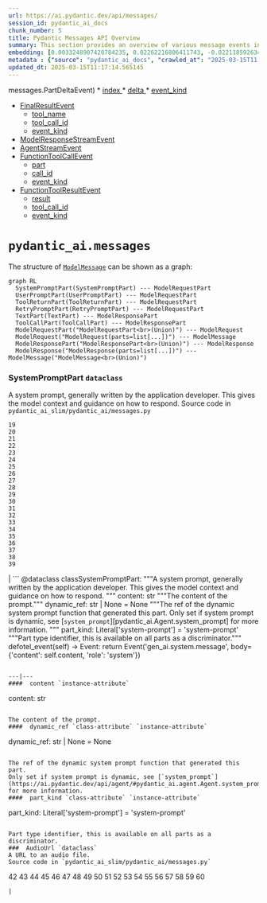 ```yaml
---
url: https://ai.pydantic.dev/api/messages/
session_id: pydantic_ai_docs
chunk_number: 5
title: Pydantic Messages API Overview
summary: This section provides an overview of various message events in the Pydantic API, including details about 'PartDeltaEvent', 'FinalResultEvent', 'ModelResponseStreamEvent', and 'AgentStreamEvent'. Each event has associated attributes, such as 'index', 'delta', 'event_kind', 'tool_name', and 'tool_call_id', which are linked for further exploration.
embedding: [0.0033248907420784235, 0.02262216806411743, -0.022118592634797096, 0.008134683594107628, 0.0049615115858614445, 0.014965236186981201, -0.04976360499858856, -0.025527412071824074, 0.0044547077268362045, -0.03927890211343765, -0.00856724288314581, -0.05588398873806, 0.019187524914741516, -0.034630510956048965, -0.016372665762901306, 0.004670987371355295, -0.01419050432741642, 0.030550256371498108, 0.02073698863387108, 0.03920142725110054, 0.025514500215649605, -0.02760627679526806, 0.001507498905993998, 0.028122764080762863, 0.012576479464769363, -0.017650973051786423, -0.011401469819247723, 0.044882796704769135, 0.013570718467235565, 0.00810885988175869, 0.012828267179429531, -0.035637661814689636, 0.010781683959066868, -0.021472983062267303, -0.032822802662849426, 0.013880611397325993, -0.023383988067507744, -0.010187722742557526, -0.020569128915667534, -0.02207985706627369, -0.026728246361017227, -0.024262016639113426, 0.01634684018790722, -0.005139054264873266, -0.04707786813378334, 0.0448569729924202, -0.012737882323563099, 0.021460071206092834, 0.011440206319093704, -0.0014050083700567484, -0.04204211384057999, 0.040156930685043335, 0.02161501720547676, 0.011659713461995125, -0.014435836113989353, -0.00408025411888957, -0.061771947890520096, 0.023900475353002548, 0.001099150744266808, -0.04041517525911331, 0.013364123180508614, -0.010581545531749725, -0.041164081543684006, 0.045115213841199875, 0.012318235822021961, -0.015430075116455555, -0.03796185925602913, 0.04767182841897011, 0.01205353531986475, 0.012337603606283665, 0.04790424928069115, 0.03240961208939552, -0.07442589849233627, -0.0210597924888134, -0.007288935128599405, -0.014203416183590889, -0.010594457387924194, 0.03772943839430809, 0.012434445321559906, -0.03607667610049248, 0.003576678456738591, 0.017315255478024483, -0.030266188085079193, -0.013183352537453175, -0.01901966519653797, -0.0097939008846879, -0.05996423959732056, 0.021369686350226402, -0.019574889913201332, -0.021343860775232315, -0.048136670142412186, -0.022260626778006554, -0.029930472373962402, 0.04209376126527786, 0.06084227189421654, -0.023603495210409164, -0.05970599874854088, -0.003922079689800739, 0.013202721253037453, 0.007656932808458805, 0.04180969297885895, -0.04237782955169678, -0.08232816308736801, 0.00805075466632843, 0.03556019067764282, -0.01858065091073513, 0.02445570006966591, -0.03075685165822506, -0.05665871873497963, -0.026327969506382942, -0.07566547393798828, 0.025734007358551025, 0.0024178088642656803, 0.027967818081378937, -0.025204608216881752, 0.014035557396709919, -0.022919148206710815, -0.012227850034832954, 0.011052840389311314, -0.02005264163017273, -0.04707786813378334, -0.032487086951732635, 0.0005778208142146468, -0.011937325820326805, -0.014500397257506847, 0.008502681739628315, -0.010613826103508472, -0.038349222391843796, -0.04878227785229683, 0.0037639052607119083, 0.03256456181406975, 0.0037187125999480486, -0.025282081216573715, -0.0020046185236424208, 0.0015978843439370394, 0.0007561705424450338, -0.0312991663813591, 0.006517431233078241, -0.045786648988723755, 0.019626539200544357, 0.01238925289362669, -0.01722487062215805, -0.0255790613591671, 0.02489471435546875, 0.017315255478024483, 0.005781435873359442, -0.060532376170158386, 0.009367798455059528, -0.04395311698317528, -0.00014869200822431594, -0.0010628352174535394, 0.02727055922150612, -0.011427294462919235, -0.004496672656387091, -0.008754469454288483, 0.0027196314185857773, 0.027528803795576096, 0.03594755381345749, -0.020091377198696136, -0.039253078401088715, -0.0026679825969040394, -0.0032264350447803736, -0.010097337886691093, 0.01792212948203087, -0.06347636133432388, -0.013034862466156483, 0.02003972977399826, -0.023500198498368263, -0.048033371567726135, -0.03803933039307594, -0.006849920377135277, -0.004131902940571308, -0.06373460590839386, 0.0008215385023504496, 0.012834723107516766, 0.00029274370172061026, -0.014293801970779896, -0.07571712136268616, -0.0565037727355957, -0.0023096692748367786, 0.044108062982559204, -0.0019513557199388742, -0.05077075585722923, -0.029672227799892426, -0.004099622368812561, -0.014616606757044792, -0.00537470169365406, 0.024132896214723587, 0.013325386680662632, -0.006265643518418074, 0.03628327324986458, 0.015133094042539597, 0.04335915669798851, 0.023241953924298286, 0.009057905524969101, -0.037342071533203125, 0.05324989929795265, -0.010077969171106815, 0.04731028899550438, 0.0021385825239121914, 0.019639451056718826, 0.034527212381362915, 0.041912991553545, -0.015907825902104378, 0.02861342765390873, -0.02794199436903, -0.021537544205784798, 0.017870480194687843, -0.04361740127205849, 0.011027015745639801, 0.021705402061343193, -0.03584425896406174, 0.028794199228286743, -0.016617996618151665, -0.04392729327082634, 0.01646305061876774, -0.0676599070429802, 0.010123162530362606, -0.013983909040689468, -0.004641934763640165, 0.01677294261753559, 0.031118394806981087, 0.057846639305353165, -0.006791815627366304, -0.009477552026510239, 0.0077150375582277775, -0.021757051348686218, -0.06714342534542084, -0.03796185925602913, 0.01938120648264885, 0.013480333611369133, -0.014280889183282852, -0.01109803281724453, -0.027632100507616997, -0.004374006763100624, -0.028923319652676582, -0.008237981237471104, 0.0072695668786764145, 0.04617401584982872, -0.015946563333272934, 0.0021321263629943132, -0.002496896078810096, 0.012905740179121494, 0.04586412385106087, 0.04976360499858856, 0.03685140982270241, 0.010458879172801971, -0.0004575759812723845, -0.010813964530825615, 0.03018871508538723, 0.10722287744283676, -0.042532775551080704, 0.05058998614549637, -0.0013122019590809941, -0.01519765518605709, 0.01492649968713522, -0.015623757615685463, 0.023048270493745804, -0.020130114629864693, 0.013428684324026108, 0.003951132297515869, 0.002387142274528742, -0.034837108105421066, -0.0012444129679352045, 0.019239172339439392, -0.03679975867271423, -0.0002830595476552844, -0.0014130785129964352, 0.014087206684052944, -0.05655542016029358, -0.01424215268343687, -0.009412991814315319, 0.049169644713401794, -0.0030860151164233685, -0.035198647528886795, 0.026069724932312965, 0.021705402061343193, 0.027296382933855057, 0.011846940033137798, 0.01441001147031784, -0.007256654556840658, 0.027089789509773254, 0.013506157323718071, -0.006643325090408325, -0.05464441701769829, 0.01688915304839611, 0.03669646382331848, -0.0027938764542341232, -0.0018754965858533978, -0.010116705670952797, 0.001467148307710886, -0.02062077820301056, 0.017857568338513374, -0.0511581227183342, -0.006462554447352886, -0.02005264163017273, 0.03692888095974922, -0.005306913051754236, 0.011995431035757065, -0.015455899760127068, 0.01515891868621111, -0.030162891373038292, -0.02703814022243023, -0.006623956840485334, 0.0025969655252993107, 0.04069924354553223, 0.03230631723999977, -0.013983909040689468, -0.0008885205606929958, -0.023706793785095215, 0.030498608946800232, 0.029465632513165474, -0.031170042231678963, -0.0421195849776268, -0.031221691519021988, -0.007986193522810936, 0.02003972977399826, 0.0027260875795036554, 0.023965036496520042, 0.007121076341718435, -0.008522049523890018, 0.010833333246409893, 0.012473181821405888, -0.048214141279459, 0.0025388607755303383, 0.01577870361506939, -0.03421732038259506, 0.022467222064733505, 0.011201330460608006, -0.012292411178350449, -0.0008025737479329109, -0.03674811124801636, -0.005500595550984144, 0.04676797613501549, 0.04111243411898613, 0.0018867946928367019, -0.0041770958341658115, 0.021472983062267303, -0.054334525018930435, 0.043978940695524216, -0.001366271753795445, -0.02197655849158764, -0.05428287386894226, -0.01492649968713522, -0.04304926469922066, -0.008392928168177605, -0.008554330095648766, 0.028329359367489815, 0.0013961312361061573, 0.02432657778263092, -0.028535954654216766, 0.006133293267339468, 0.030162891373038292, 0.0037251687608659267, -0.05079658329486847, -0.023745529353618622, 0.018064163625240326, -0.01926499791443348, -0.05211362615227699, 0.004997020121663809, -0.03277115523815155, 0.015804529190063477, 0.026960667222738266, -0.018322406336665154, -0.010413686744868755, 0.016256455332040787, -0.06347636133432388, -0.06822804361581802, -0.012305323034524918, -0.025475764647126198, 0.017289431765675545, 0.011201330460608006, -0.022118592634797096, 0.001772198942489922, -0.01435836311429739, -0.013725665397942066, -0.02445570006966591, -0.02129221148788929, -0.031815651804208755, 0.0032296632416546345, 0.057949937880039215, 0.015843264758586884, 1.941873415489681e-05, 0.003441100474447012, -0.017405640333890915, 0.02173122763633728, 0.008321911096572876, -0.007179181557148695, -0.04057012125849724, 0.028742549940943718, 0.04224870726466179, -0.05887961760163307, -0.009555025957524776, -0.0031279795803129673, 0.031144218519330025, 0.06621374189853668, -0.027012314647436142, 0.005419894587248564, 0.039924513548612595, 0.0026938070077449083, 0.029362335801124573, 0.007443881593644619, 0.016411401331424713, 0.031221691519021988, -0.01205353531986475, 0.004964739549905062, 0.026754071936011314, 0.021033968776464462, 0.005261720158159733, 0.007960368879139423, 0.08563368767499924, -0.03388160467147827, 0.004906634800136089, 0.0033797675278037786, 0.02329360321164131, -0.03359753638505936, 0.019058402627706528, 0.020930670201778412, 0.026327969506382942, 0.03359753638505936, -0.005090633407235146, -0.06058402732014656, -0.04405641555786133, -0.009245133027434349, -0.007437425199896097, 0.061100512742996216, 0.025501588359475136, -0.05237187072634697, 0.03323599323630333, -0.05665871873497963, 0.0010087653063237667, 0.015133094042539597, 0.05722685530781746, -0.001386447111144662, 0.03230631723999977, -0.02915574051439762, -0.031170042231678963, 0.025759832933545113, -0.02476559393107891, 0.012757250107824802, 0.029233213514089584, -0.017379816621541977, 0.018451528623700142, 0.05939610302448273, 0.002293528988957405, 0.0005673296400345862, 0.034165672957897186, 0.02747715450823307, 0.04428883269429207, -0.06678187847137451, -0.006491607055068016, 0.023487286642193794, -0.06771156191825867, -0.0014679554151371121, -0.025850217789411545, -0.04743941128253937, 0.06884783506393433, 0.03413984924554825, 0.043978940695524216, -0.03052443265914917, 0.007585915736854076, 0.009161203168332577, 0.018154548481106758, 0.015249304473400116, -0.053559791296720505, -0.034243144094944, -0.048033371567726135, -0.004748460371047258, -0.008644715882837772, 0.011052840389311314, -0.005984803196042776, 0.0032038388308137655, 0.038116805255413055, 0.010536352172493935, 0.015739968046545982, -0.011136769317090511, 0.01687624119222164, 0.027451330795884132, 0.02432657778263092, 0.02206694334745407, 0.02882002294063568, 0.0023338794708251953, 0.008625347167253494, 0.005181018728762865, -0.0436948724091053, 0.07096543163061142, 0.010891437530517578, -0.03357171267271042, -0.02273837849497795, -0.024933451786637306, -0.03005959466099739, -0.02581148035824299, 0.024713944643735886, -0.014474572613835335, 0.053663089871406555, 0.02444278821349144, -0.017612235620617867, -0.015481723472476006, 0.0028100167401134968, -0.03323599323630333, -0.012124552391469479, 0.028871672227978706, 0.00878675002604723, 0.001292026718147099, 0.04137067869305611, -0.010336213745176792, 0.024533173069357872, 0.019988080486655235, -0.01836114376783371, 0.034088198095560074, -0.023913389071822166, 0.01193086989223957, -0.011614521034061909, 0.029000794515013695, -0.0117630111053586, 0.041499800980091095, 0.01182111632078886, -0.012518374249339104, -0.0062850117683410645, 0.019419943913817406, 0.02117600291967392, -0.01363527961075306, -0.015804529190063477, -0.03279697895050049, -0.021911997348070145, -0.02737385779619217, -0.018051251769065857, -0.027528803795576096, -0.013034862466156483, -0.018968017771840096, 0.054799363017082214, 0.007618195842951536, 0.04031187668442726, 0.009316150099039078, -0.014332538470625877, 0.01925208605825901, 0.021214738488197327, -0.004654847085475922, 0.0016011124243959785, -0.012143921107053757, -0.013312474824488163, 0.01642431505024433, -0.03008541837334633, 0.006694973912090063, 0.006017083767801523, 0.06161700189113617, -0.016488874331116676, 0.008547874167561531, 0.010613826103508472, -0.0035347137600183487, 0.02431366592645645, -0.007973281666636467, 0.03775526210665703, -0.04676797613501549, 0.03883988782763481, -0.00849622581154108, -0.03401072695851326, -0.015585021115839481, 0.006088100839406252, 0.0014736044686287642, 0.008199244737625122, -0.021240564063191414, 0.05753674730658531, 0.03933054953813553, -0.055470798164606094, 0.027967818081378937, 0.03641239553689957, 0.013777313753962517, -0.017883392050862312, -0.013299562968313694, -0.009884286671876907, 0.004183551762253046, -0.03279697895050049, -0.019458679482340813, -0.0016866556834429502, -0.03310687094926834, -0.009412991814315319, -0.006481922697275877, -0.025475764647126198, 0.004829161334782839, 0.004751688335090876, -0.043746523559093475, 0.019342470914125443, 0.013906436040997505, -0.01678585633635521, 0.025488676503300667, -0.010097337886691093, -0.00383169436827302, -0.008347734808921814, -0.01961362734436989, 0.0018319179071113467, -0.005739471409469843, 0.00041298853466287255, 0.00481624947860837, -0.0280452910810709, -0.012105184607207775, 0.009103098884224892, 0.0017657428979873657, -0.05371473729610443, 0.02173122763633728, 0.019988080486655235, -0.01114322617650032, -0.03321016952395439, 0.03571513667702675, -0.006017083767801523, 0.0057039628736674786, -0.011343364603817463, 0.030601905658841133, -0.0265733003616333, 0.021899085491895676, -0.005119686014950275, 0.01758641190826893, 0.001812549657188356, -0.03589590638875961, -0.0019610398449003696, 0.01036203745752573, -0.02127929963171482, 0.01722487062215805, 0.04986690357327461, -0.02464938350021839, 0.003302294295281172, 0.02546285092830658, 0.0046354783698916435, 0.02217024192214012, -0.006649781484156847, 0.015520459972321987, 0.011278803460299969, -0.03401072695851326, 0.010155443102121353, 0.03806515410542488, 0.01868394948542118, 0.01273142546415329, 0.065335713326931, 0.011181962676346302, -0.020336709916591644, 0.04470202326774597, 0.04415971413254738, 0.003628327278420329, 0.01799960248172283, -0.02985299937427044, -0.004148043226450682, 0.07070718705654144, 0.03222884237766266, -0.015223479829728603, 0.02455899864435196, -0.0031279795803129673, -0.02476559393107891, 0.032280489802360535, 0.01860647462308407, 0.004809793084859848, 0.019626539200544357, -0.04005363583564758, 0.03039531037211418, 0.007850615307688713, 0.01001986488699913, 0.010265196673572063, -0.00478719687089324, 0.024739768356084824, -0.0038962552789598703, 0.001487323665060103, -0.04537345841526985, 0.0052262116223573685, 0.013686928898096085, -0.007760229986160994, 0.002614719793200493, 0.03664481267333031, 0.029104091227054596, -0.015016884543001652, -0.014474572613835335, 0.019858958199620247, -0.016979537904262543, 0.06006753817200661, 0.04940206557512283, 0.011336908675730228, 0.007644020486623049, -0.01723778247833252, 0.026986490935087204, -0.026198847219347954, -0.00737286452203989, 0.022815851494669914, -0.03883988782763481, -0.013531981967389584, -0.055935636162757874, 0.008334822952747345, 0.0632181167602539, -0.03300357609987259, 0.04384981840848923, 0.008999801240861416, 0.02998211979866028, 0.01734107919037342, -0.012686233036220074, -0.045115213841199875, -0.013583631254732609, -0.010646105743944645, 0.028458481654524803, 0.011175505816936493, 0.00512614194303751, 0.003271627938374877, 0.018115811049938202, -0.03664481267333031, -0.03636074438691139, -0.021563367918133736, -0.02309991978108883, 0.00957439374178648, -0.0075471787713468075, -0.00113950134254992, 0.008012018166482449, -0.0015381653793156147, 0.03721294924616814, -0.001973952166736126, -0.022041119635105133, -0.017947953194379807, -0.039821214973926544, 0.024855978786945343, -0.009638954885303974, 0.0049615115858614445, -0.0002279809705214575, 0.01870977319777012, 0.020659513771533966, -0.006456098519265652, -0.01700536347925663, -0.0005386807024478912, 0.01757350005209446, 0.00901916902512312, -0.02758045122027397, -0.03292610123753548, -0.00022878799063619226, 0.03279697895050049, -0.014371274970471859, 0.033158522099256516, -0.010426598601043224, 0.02838100865483284, -0.0011023788247257471, -0.007075883913785219, -0.04224870726466179, -0.02750297822058201, -0.036334920674562454, 0.019213348627090454, -0.005607121624052525, 0.018438616767525673, 0.008715732954442501, -0.004609654191881418, 0.015507548116147518, -0.02894914522767067, 0.0073664081282913685, -0.00489695044234395, -0.04446960613131523, 0.029698051512241364, -0.0356118381023407, 0.00912892259657383, -0.011672625318169594, 0.009806813672184944, 0.0049711959436535835, -0.030007945373654366, 0.004809793084859848, 0.014293801970779896, -0.005132598336786032, 0.002212827792391181, -0.0216408409178257, 0.0312991663813591, 0.011537048034369946, 0.009613130241632462, -0.02138259820640087, 0.038478344678878784, -0.020078465342521667, -0.05485101044178009, 0.021266387775540352, -0.00419969204813242, 0.012570023536682129, -0.017947953194379807, -0.024584822356700897, -0.008580154739320278, -0.015262216329574585, 0.013041318394243717, 0.06481922417879105, -0.04395311698317528, 0.02703814022243023, -0.012705601751804352, -0.005139054264873266, 0.010110249742865562, -0.00827026180922985, 0.0035088893491774797, -0.010949542745947838, -0.015714142471551895, 0.040156930685043335, -0.0038026419933885336, -0.032512910664081573, -0.016721295192837715, -0.03961461782455444, -0.016605084761977196, -0.025385377928614616, -0.011969606392085552, 0.016953714191913605, -0.01642431505024433, 0.009025625884532928, -0.028561778366565704, 0.04452125355601311, -0.08351609110832214, -0.020879022777080536, 0.059757646173238754, -0.02758045122027397, 0.022815851494669914, -0.0189034566283226, -0.0001955995976459235, 0.020130114629864693, 0.023810090497136116, -0.0645093321800232, 0.03341676667332649, 0.006940305698662996, 0.010962454602122307, -0.0007731177611276507, 0.033184345811605453, 0.00729539105668664, 0.02071116305887699, 0.002922998508438468, 0.040363527834415436, -0.05022844672203064, 0.00901916902512312, 0.015933651477098465, -0.01972983591258526, 0.02858760394155979, 0.0020498111844062805, 0.0010951156727969646, -0.02286750078201294, -0.0014937797095626593, 0.043539926409721375, -0.007024235092103481, 0.016153158619999886, 0.01799960248172283, -0.022596344351768494, 0.02600516378879547, -0.04077671840786934, 0.028432657942175865, 0.0011725889053195715, -0.013519070111215115, 0.018671035766601562, -0.01766388490796089, 0.04028605297207832, -0.016140244901180267, 0.00537470169365406, 0.010897894389927387, 0.02556614950299263, -0.0013775699771940708, -0.030472783371806145, 0.006514203269034624, 0.0072824787348508835, 0.019329559057950974, -0.0064754667691886425, 0.01536551397293806, -0.00911601074039936, -0.00974225252866745, 0.045347634702920914, 0.027864519506692886, -0.043178386986255646, -0.029233213514089584, 0.015920737758278847, 0.034966230392456055, -0.0014768325490877032, -0.015559197403490543, 0.01036849431693554, 0.0014187275664880872, -0.0010781683959066868, -0.016166070476174355, -0.031583234667778015, 0.00834127888083458, 0.001602726406417787, 0.009303237311542034, -0.0533531978726387, 0.023939212784171104, -0.032487086951732635, 0.003044050419703126, -0.024236192926764488, 0.035637661814689636, 0.0013816050486639142, 0.006875744555145502, 0.005678138695657253, 0.021008143201470375, 0.03612832725048065, -0.012879916466772556, -0.003938219975680113, 0.004173867404460907, -0.041732218116521835, 0.014939411543309689, 0.008367103524506092, 0.004186779726296663, 0.015003972686827183, 0.029801350086927414, 0.0255790613591671, 0.004344954155385494, -0.018529001623392105, -0.02355184592306614, -0.051287245005369186, -0.019058402627706528, -0.0005766102694906294, -0.00015988931409083307, 0.009567937813699245, -0.03852999582886696, 0.02577274478971958, 0.027089789509773254, -0.037006355822086334, -0.01868394948542118, -0.008870678953826427, -0.002848753472790122, -0.03235796466469765, -0.005129369907081127, 0.02151172049343586, 0.043307509273290634, 0.002232196042314172, 0.023241953924298286, 0.008922328241169453, 0.04947953671216965, -0.016411401331424713, -0.015468811616301537, 0.09503376483917236, -0.01789630390703678, -0.01834823191165924, 0.009664779528975487, -0.04359157755970955, 0.02206694334745407, 0.008134683594107628, -0.0040834820829331875, -0.026431266218423843, 0.024145808070898056, -0.017121572047472, 0.017366904765367508, -0.01328665018081665, -0.012576479464769363, 0.02433949150145054, 0.0315057598054409, -0.02059495449066162, 0.03450138866901398, -0.027890345081686974, 0.023254865780472755, 0.0021789332386106253, -0.018115811049938202, -0.05089987814426422, -0.031815651804208755, -0.00627855584025383, -0.00549413962289691, 0.04909216985106468, 0.0012048693606629968, -0.020362533628940582, 0.007869984023272991, 0.027322208508849144, 0.022725466638803482, 0.013648191466927528, -0.03713547810912132, -0.01098827924579382, 0.0078118788078427315, -0.004703267477452755, -0.00298594543710351, 0.01474572904407978, 0.04537345841526985, 0.0031344357412308455, -0.039485495537519455, -0.026160109788179398, 0.02894914522767067, -0.019006753340363503, 0.044882796704769135, -0.012589391320943832, 0.0006520659080706537, 0.006804727483540773, -0.04733611270785332, -0.013983909040689468, -0.01747020147740841, -0.023693880066275597, 0.04258442297577858, -0.0025340185966342688, 0.014719904400408268, 0.039795391261577606, -0.0062850117683410645, -0.009664779528975487, 0.05304330214858055, 0.021911997348070145, -0.006694973912090063, 0.0016164456028491259, 0.025734007358551025, -0.027425505220890045, 0.004151271190494299, -0.00746324984356761, 0.008463945239782333, 0.04199046269059181, 0.0034314163494855165, 0.010445967316627502, -0.006133293267339468, -0.0009829410118982196, 0.005168106872588396, 0.029078267514705658, 0.01926499791443348, -0.0005144703318364918, 0.029104091227054596, -0.008812574669718742, 0.020891934633255005, 0.04483114555478096, 0.016411401331424713, 0.016475962474942207, 0.03535359352827072, 0.015249304473400116, 0.030705204233527184, -0.020866109058260918, -0.011033471673727036, -0.007947457022964954, 0.01553337275981903, -0.003754221135750413, -0.013970997184515, -0.00015070954395923764, 0.0432816818356514, -0.009839094243943691, 0.013596543110907078, 0.015107270330190659, -0.010781683959066868, -0.029336510226130486, -0.014435836113989353, -0.009768077172338963, -0.0060525923036038876, -0.0027615961153060198, -0.041267380118370056, -0.017612235620617867, -0.010013408958911896, 0.0004333656106609851, 0.0403377041220665, -0.005716875195503235, 0.02667659893631935, -0.043307509273290634, 0.01722487062215805, 0.017715534195303917, -0.0022257398813962936, -0.009380711242556572, -0.0067530786618590355, -0.05286253243684769, 0.008883591741323471, 0.023732617497444153, -0.04808501899242401, 0.022712554782629013, -0.01779300719499588, 0.012634584680199623, 0.03209972009062767, 0.005229439586400986, 0.018193285912275314, 0.01424215268343687, -0.023035358637571335, 0.03638657182455063, -0.010768772102892399, 0.022157330065965652, 0.01380313839763403, -0.007024235092103481, 0.0035799064207822084, -0.01972983591258526, 0.02703814022243023, 0.012873459607362747, -0.01442292332649231, 0.012724969536066055, -0.009561481885612011, 0.005836312659084797, 0.022699641063809395, -0.00017219624714925885, -0.005723331123590469, -0.006046135909855366, 0.013919347897171974, 0.005826628766953945, -0.00032240140717476606, -0.02737385779619217, -0.022092768922448158, -0.01380313839763403, 0.029310686513781548, 0.012815355323255062, 0.01814163662493229, -0.05079658329486847, 0.031092569231987, 0.005290772765874863, 0.014823202043771744, 0.03995033726096153, -0.04279102012515068, -0.015507548116147518, -0.008115315809845924, 0.00749552994966507, -0.019975168630480766, -0.03346841409802437, -0.011188418604433537, 0.0029585070442408323, -0.00810240302234888, 0.01836114376783371, 0.014332538470625877, -0.0014058153610676527, -0.052991654723882675, 0.011091576889157295, 0.020930670201778412, 0.011382101103663445, 0.023823002353310585, 0.00543280690908432, -0.025320816785097122, 0.008773837238550186, -0.0344497412443161, -0.01632101647555828, 0.02445570006966591, 0.012686233036220074, -0.03357171267271042, 0.011491854675114155, 0.001470376388169825, 0.028406832367181778, 0.015688318759202957, -0.011175505816936493, 0.013080054894089699, 0.017302343621850014, -0.005365017801523209, 0.013364123180508614, -0.004296533297747374, -0.028458481654524803, -0.01633392833173275, 0.034243144094944, -0.0025356325786560774, 0.008186332881450653, 0.03506952524185181, -0.021679578348994255, -0.025307904928922653, 0.00018389792239759117, 0.0012105184141546488, -0.024236192926764488, 0.030266188085079193, 0.027218909934163094, 0.010659018531441689, 0.045889947563409805, -0.01994934305548668, -0.011827572248876095, 0.00205465336330235, 0.020866109058260918, -0.00323934736661613, 0.03321016952395439, -0.031944774091243744, 0.0007799773593433201, 0.01789630390703678, -0.03953714668750763, -0.010484703816473484, -0.06435438990592957, 0.018993841484189034, -0.014087206684052944, -0.014552045613527298, -0.008696364238858223, -0.016501788049936295, -0.017960865050554276, 0.020207587629556656, 0.005132598336786032, -0.01634684018790722, 0.029439808800816536, 0.0241070706397295, -0.017069924622774124, -0.008031385950744152, 0.0678665041923523, 0.0007218724931590259, 0.009942391887307167, 0.014332538470625877, 0.0018706545233726501, 0.027554627507925034, 0.0039769564755260944, 0.03873658925294876, -0.027063963934779167, -0.018309494480490685, -0.011633888818323612, 0.04121573269367218, 0.004057657904922962, 0.017986690625548363, 0.035198647528886795, -0.027787046507000923, -0.01441001147031784, 0.0019029349787160754, 0.060532376170158386, -0.004796881228685379, -0.0011669397354125977, 0.028561778366565704, 0.006759535055607557, -0.022673817351460457, 0.001191150164231658, 0.008767381310462952, 0.012434445321559906, -0.01836114376783371, 0.03005959466099739, 0.005674910265952349, 0.007702125236392021, -0.0056813666597008705, 0.030679378658533096, -0.00604936433956027, -0.01870977319777012, -0.000320787396049127, 0.009839094243943691, -0.024352403357625008, 0.027193086221814156, -0.006636869162321091, 0.026728246361017227, -0.016760030761361122, 0.020582040771842003, -0.011227155104279518, 0.02464938350021839, 0.012189113534986973, -0.0155462846159935, -0.04268772155046463, 0.009787444956600666, 0.005048668943345547, 0.007669844664633274, -0.017508938908576965, -0.001334798289462924, -0.00918702781200409, -0.001973952166736126, -0.006427045911550522, -0.008851311169564724, 0.04834326356649399, -0.016295192763209343, 0.000584276916924864, -0.03160905838012695, 0.022944973781704903, 0.004932458978146315, -0.0010079583153128624, -0.0006391537608578801, -0.022351011633872986, -0.013570718467235565, -0.03716130182147026, -0.026883194223046303, 0.06161700189113617, -0.0241070706397295, -0.0006318906089290977, 0.00850913766771555, -0.00512614194303751, -0.028535954654216766, 0.004380462691187859, -0.009199939668178558, -0.03488875553011894, 0.009238677099347115, 0.006162345875054598, 0.015933651477098465, -0.010181266814470291, -0.01691497676074505, 0.021214738488197327, -0.05407628044486046, -0.022118592634797096, 0.0027615961153060198, -0.0322546660900116, -0.01837405562400818, -0.0030214539729058743, 0.0556773915886879, 0.010291020385921001, -0.015907825902104378, 0.03612832725048065, 0.002371002221480012, 0.02309991978108883, 0.02037544548511505, 0.009309694170951843, 0.016153158619999886, 0.005474771372973919, 0.008205700665712357, 0.014965236186981201, 0.01442292332649231, 0.034062374383211136, -0.01363527961075306, 0.00346369668841362, -0.04480532184243202, -0.030911799520254135, -0.024533173069357872, 0.010710666887462139, -0.012447357177734375, 0.002106302184984088, -0.007973281666636467, 0.012059991247951984, 0.03313269838690758, -0.018154548481106758, -0.04302344098687172, -0.0010943086817860603, -0.030369486659765244, -0.05541914701461792, 0.035301946103572845, -0.01575287990272045, -0.00033813813934102654, 0.018993841484189034, 0.008250894024968147, 0.017625149339437485, 0.025320816785097122, -0.03741954639554024, -0.027735399082303047, 0.008089491166174412, -0.015404250472784042, 0.020220499485731125, 0.0008675382123328745, -0.03894318640232086, -0.01892928034067154, 0.018748508766293526, 0.0024662294890731573, -0.02703814022243023, -0.020440006628632545, 0.007876439951360226, 0.011336908675730228, 0.017728446051478386, -0.007889351807534695, -0.02355184592306614, 0.01080750860273838, 0.0025937375612556934, 0.01532677747309208, -0.0006201889482326806, -0.0060429079458117485, -0.009270956739783287, -0.0265733003616333, 0.0030940850265324116, -6.980656326049939e-05, -0.0017011818708851933, 0.00010339845175622031, -0.006759535055607557, 0.00027599820168688893, -0.026095548644661903, -0.03450138866901398, -0.006456098519265652, 0.012350516393780708, -0.0008973976946435869, -0.0035347137600183487, -0.009264500811696053, -0.007540722843259573, 0.04235200583934784, 0.009703516028821468, -0.007863528095185757, 0.00141549960244447, 0.0037187125999480486, -0.014797377400100231, -0.013312474824488163, -0.002797104651108384, 0.031118394806981087, 0.01734107919037342, -0.009141835384070873, -0.015391338616609573, 0.012783074751496315, -0.01171136274933815, -0.02737385779619217, -0.009445271454751492, -0.00810885988175869, 0.021124353632330894, -0.02117600291967392, 0.0038833431899547577, 0.01744437776505947, 0.0028552094008773565, -0.012305323034524918, -0.009277413599193096, -0.021989470347762108, 0.03442391753196716, -0.0036928881891071796, -0.017508938908576965, -0.016695469617843628, 0.0018109355587512255, 0.010710666887462139, -0.006314064376056194, 0.013157528825104237, 0.03354588523507118, 0.003809097921475768, -0.014319625683128834, 0.0063689411617815495, -0.013531981967389584, -0.0060203117318451405, -0.00081992446212098, 0.002122442238032818, -0.006953218020498753, -0.008586610667407513, 0.013867699541151524, -0.018270758911967278, -0.029543105512857437, -0.00046080403262749314, 0.03197059780359268, -0.02476559393107891, 0.009193483740091324, 0.018399879336357117, 0.01927790977060795, 0.024081246927380562, -0.01537842582911253, -0.03783273696899414, 0.002638930222019553, -0.00034136619069613516, 0.02941398322582245, -0.006230134982615709, 0.0024613875430077314, -0.0077150375582277775, 0.03842669725418091, 0.006175258196890354, 0.006540027447044849, 0.021989470347762108, 0.044676199555397034, -0.03762613981962204, 0.007088795769959688, 0.005497367586940527, -0.009032081812620163, -0.006343116518110037, -0.029465632513165474, 0.0041448152624070644, 0.032151371240615845, -0.004913090728223324, -0.003061804687604308, 0.04666467756032944, -0.004832389764487743, 0.003676747903227806, -0.010181266814470291, 0.03434644266963005, 0.002364546060562134, -0.009458184242248535, -0.00935488659888506, 0.025398291647434235, 0.058724671602249146, 0.007702125236392021, 0.0058718216605484486, -0.023719705641269684, 0.019458679482340813, -0.023926300927996635, 0.0008465559221804142, -0.00036033097421750426, 0.002566299168393016, 0.03326181694865227, -0.029259037226438522, -0.017392728477716446, 0.03907230868935585, -0.018748508766293526, -0.02149880677461624, 0.02724473550915718, -0.03525029867887497, -0.024378227069973946, -0.031170042231678963, 0.013351211324334145, 0.020465832203626633, 0.014706991612911224, -0.005855681374669075, 0.005410210229456425, 0.006162345875054598, 0.021201826632022858, 0.008347734808921814, -0.004864669870585203, -0.0018222337821498513, -0.015920737758278847, -0.02197655849158764, 0.003129593562334776, -0.0029762613121420145, 0.008851311169564724, -0.01492649968713522, 0.025269169360399246, -0.022325187921524048, 0.016153158619999886, -0.023371076211333275, 0.0039769564755260944, 0.03512117639183998, -0.007030691020190716, 0.02129221148788929, -0.03447556495666504, 0.026418354362249374, 0.05438617244362831, 0.009593762457370758, -0.01599821075797081, -0.0029100864194333553, 0.0052488078363239765, -0.019574889913201332, -0.02851013094186783, 0.026883194223046303, -0.004871126264333725, -0.004570917692035437, 0.034837108105421066, 0.004913090728223324, 0.01722487062215805, -0.04002780839800835, 0.006155889946967363, 0.02377135492861271, -0.0002227353979833424, -0.0016866556834429502, 0.0023919844534248114, 0.025256257504224777, 0.02848430536687374, 0.01936829462647438, -0.027012314647436142, 0.009496920742094517, 0.012014798820018768, -0.009606674313545227, 0.0235260222107172, 0.020801547914743423, -0.02770957350730896, 0.06626539677381516, -0.0036573796533048153, -0.013273738324642181, 0.013196265324950218, 0.00834127888083458, -0.0097939008846879, -0.003928535617887974, 0.008767381310462952, 0.003302294295281172, 0.004006009083241224, -0.004913090728223324, -0.004383690655231476, -0.010387862101197243, 0.029827173799276352, 0.03832339867949486, -0.0007202584529295564, -0.03341676667332649, -0.05250099301338196, 0.004974423907697201, -0.0216408409178257, 0.022467222064733505, 0.0439014695584774, -0.004290077369660139, -0.017612235620617867, 0.017870480194687843, -0.036903057247400284, -0.008244437165558338, 0.011859852820634842, 0.0017560587730258703, -0.01363527961075306, -0.0025759832933545113, 0.01971692405641079, -0.01589491404592991, 0.015236391685903072, -0.011181962676346302, 0.004700039513409138, 0.005413438659161329, -0.015133094042539597, -0.015300952829420567, 0.04224870726466179, 0.003709028474986553, 0.015597933903336525, -0.0014461660757660866, 0.004751688335090876, 0.008134683594107628, 0.00397050054743886, -0.016011124476790428, 0.01305423118174076, 0.06048072874546051, -0.05126142129302025, -0.004238428547978401, -0.029129914939403534, -0.015300952829420567, -0.0258889552205801, -0.0033442589920014143, -0.041164081543684006, 0.05500595644116402, -0.024752680212259293, 0.015610845759510994, 0.007230829913169146, 0.01723778247833252, -0.021769963204860687, 0.010045688599348068, 0.0014953938079997897, -0.02703814022243023]
metadata : {"source": "pydantic_ai_docs", "crawled_at": "2025-03-15T11:17:14.563638", "url_path": "/api/messages/", "chunk_size": 4669}
updated_dt: 2025-03-15T11:17:14.565145
---
```

messages.PartDeltaEvent)
    * [ index  ](https://ai.pydantic.dev/api/messages/#pydantic_ai.messages.PartDeltaEvent.index)
    * [ delta  ](https://ai.pydantic.dev/api/messages/#pydantic_ai.messages.PartDeltaEvent.delta)
    * [ event_kind  ](https://ai.pydantic.dev/api/messages/#pydantic_ai.messages.PartDeltaEvent.event_kind)
  * [ FinalResultEvent  ](https://ai.pydantic.dev/api/messages/#pydantic_ai.messages.FinalResultEvent)
    * [ tool_name  ](https://ai.pydantic.dev/api/messages/#pydantic_ai.messages.FinalResultEvent.tool_name)
    * [ tool_call_id  ](https://ai.pydantic.dev/api/messages/#pydantic_ai.messages.FinalResultEvent.tool_call_id)
    * [ event_kind  ](https://ai.pydantic.dev/api/messages/#pydantic_ai.messages.FinalResultEvent.event_kind)
  * [ ModelResponseStreamEvent  ](https://ai.pydantic.dev/api/messages/#pydantic_ai.messages.ModelResponseStreamEvent)
  * [ AgentStreamEvent  ](https://ai.pydantic.dev/api/messages/#pydantic_ai.messages.AgentStreamEvent)
  * [ FunctionToolCallEvent  ](https://ai.pydantic.dev/api/messages/#pydantic_ai.messages.FunctionToolCallEvent)
    * [ part  ](https://ai.pydantic.dev/api/messages/#pydantic_ai.messages.FunctionToolCallEvent.part)
    * [ call_id  ](https://ai.pydantic.dev/api/messages/#pydantic_ai.messages.FunctionToolCallEvent.call_id)
    * [ event_kind  ](https://ai.pydantic.dev/api/messages/#pydantic_ai.messages.FunctionToolCallEvent.event_kind)
  * [ FunctionToolResultEvent  ](https://ai.pydantic.dev/api/messages/#pydantic_ai.messages.FunctionToolResultEvent)
    * [ result  ](https://ai.pydantic.dev/api/messages/#pydantic_ai.messages.FunctionToolResultEvent.result)
    * [ tool_call_id  ](https://ai.pydantic.dev/api/messages/#pydantic_ai.messages.FunctionToolResultEvent.tool_call_id)
    * [ event_kind  ](https://ai.pydantic.dev/api/messages/#pydantic_ai.messages.FunctionToolResultEvent.event_kind)


# `pydantic_ai.messages`
The structure of [`ModelMessage`](https://ai.pydantic.dev/api/messages/#pydantic_ai.messages.ModelMessage) can be shown as a graph:
```
graph RL
  SystemPromptPart(SystemPromptPart) --- ModelRequestPart
  UserPromptPart(UserPromptPart) --- ModelRequestPart
  ToolReturnPart(ToolReturnPart) --- ModelRequestPart
  RetryPromptPart(RetryPromptPart) --- ModelRequestPart
  TextPart(TextPart) --- ModelResponsePart
  ToolCallPart(ToolCallPart) --- ModelResponsePart
  ModelRequestPart("ModelRequestPart<br>(Union)") --- ModelRequest
  ModelRequest("ModelRequest(parts=list[...])") --- ModelMessage
  ModelResponsePart("ModelResponsePart<br>(Union)") --- ModelResponse
  ModelResponse("ModelResponse(parts=list[...])") --- ModelMessage("ModelMessage<br>(Union)")
```

###  SystemPromptPart `dataclass`
A system prompt, generally written by the application developer.
This gives the model context and guidance on how to respond.
Source code in `pydantic_ai_slim/pydantic_ai/messages.py`
```
19
20
21
22
23
24
25
26
27
28
29
30
31
32
33
34
35
36
37
38
39
```
| ```
@dataclass
classSystemPromptPart:
"""A system prompt, generally written by the application developer.
  This gives the model context and guidance on how to respond.
  """
  content: str
"""The content of the prompt."""
  dynamic_ref: str | None = None
"""The ref of the dynamic system prompt function that generated this part.
  Only set if system prompt is dynamic, see [`system_prompt`][pydantic_ai.Agent.system_prompt] for more information.
  """
  part_kind: Literal['system-prompt'] = 'system-prompt'
"""Part type identifier, this is available on all parts as a discriminator."""
  defotel_event(self) -> Event:
    return Event('gen_ai.system.message', body={'content': self.content, 'role': 'system'})

```
  
---|---  
####  content `instance-attribute`
```
content: str[](https://docs.python.org/3/library/stdtypes.html#str)

```

The content of the prompt.
####  dynamic_ref `class-attribute` `instance-attribute`
```
dynamic_ref: str[](https://docs.python.org/3/library/stdtypes.html#str) | None = None

```

The ref of the dynamic system prompt function that generated this part.
Only set if system prompt is dynamic, see [`system_prompt`](https://ai.pydantic.dev/api/agent/#pydantic_ai.agent.Agent.system_prompt) for more information.
####  part_kind `class-attribute` `instance-attribute`
```
part_kind: Literal[](https://docs.python.org/3/library/typing.html#typing.Literal "typing.Literal")['system-prompt'] = 'system-prompt'

```

Part type identifier, this is available on all parts as a discriminator.
###  AudioUrl `dataclass`
A URL to an audio file.
Source code in `pydantic_ai_slim/pydantic_ai/messages.py`
```
42
43
44
45
46
47
48
49
50
51
52
53
54
55
56
57
58
59
60
```
|